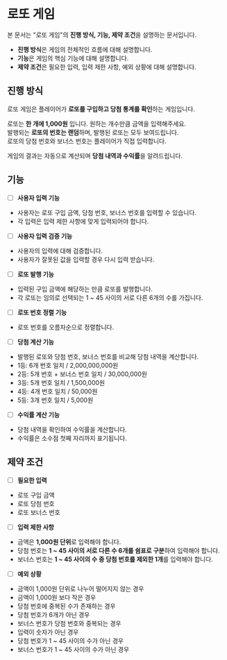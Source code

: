 
# 로또 게임

본 문서는 "로또 게임"의 **진행 방식, 기능, 제약 조건**을 설명하는 문서입니다.

- **진행 방식**은 게임의 전체적인 흐름에 대해 설명합니다.
- **기능**은 게임의 핵심 기능에 대해 설명합니다.
- **제약 조건**은 필요한 입력, 입력 제한 사항, 예외 상황에 대해 설명합니다.

## 진행 방식
로또 게임은 플레이어가 **로또를 구입하고 당첨 통계를 확인**하는 게임입니다.

로또는 **한 개에 1,000원** 입니다. 원하는 개수만큼 금액을 입력해주세요.    
발행되는 **로또의 번호는 랜덤**하며, 발행된 로또는 모두 보여드립니다.    
로또의 당첨 번호와 보너스 번호는 플레이어가 직접 입력합니다.

게임의 결과는 자동으로 계산되며 **당첨 내역과 수익률**을 알려드립니다.


## 기능

- [ ]  **사용자 입력 기능**
- 사용자는 로또 구입 금액, 당첨 번호, 보너스 번호를 입력할 수 있습니다.
- 각 입력은 입력 제한 사항에 맞게 입력되어야 합니다.

- [ ]  **사용자 입력 검증 기능**
- 사용자의 입력에 대해 검증합니다.
- 사용자가 잘못된 값을 입력할 경우 다시 입력 받습니다.

- [ ]  **로또 발행 기능**
- 입력된 구입 금액에 해당하는 만큼 로또를 발행합니다.
- 각 로또는 임의로 선택되는 1 ~ 45 사이의 서로 다른 6개의 수를 가집니다.

- [ ]  **로또 번호 정렬 기능**
- 로또 번호를 오름차순으로 정렬합니다.

- [ ]  **당첨 계산 기능**
- 발행된 로또와 당첨 번호, 보너스 번호를 비교해 당첨 내역을 계산합니다.
- 1등: 6개 번호 일치 / 2,000,000,000원
- 2등: 5개 번호 + 보너스 번호 일치 / 30,000,000원
- 3등: 5개 번호 일치 / 1,500,000원
- 4등: 4개 번호 일치 / 50,000원
- 5등: 3개 번호 일치 / 5,000원

- [ ]  **수익률 계산 기능**
- 당첨 내역을 확인하여 수익률을 계산합니다.
- 수익률은 소수점 첫째 자리까지 표기됩니다.


## 제약 조건

- [ ]  **필요한 입력**
* 로또 구입 금액
* 로또 당첨 번호
* 로또 보너스 번호

- [ ]  **입력 제한 사항**
* 금액은 **1,000원 단위**로 입력해야 합니다.
* 당첨 번호는 **1 ~ 45 사이의 서로 다른 수 6개를 쉼표로 구분**하여 입력해야 합니다.
* 보너스 번호는 **1 ~ 45 사이의 수 중 당첨 번호를 제외한 1개**를 입력해야 합니다.

- [ ]  **예외 상황**
* 금액이 1,000원 단위로 나누어 떨어지지 않는 경우
* 금액이 1,000원 보다 작은 경우
* 당첨 번호에 중복된 수가 존재하는 경우
* 당첨 번호가 6개가 아닌 경우
* 보너스 번호가 당첨 번호와 중복되는 경우
* 입력이 숫자가 아닌 경우
* 당첨 번호가 1 ~ 45 사이의 수가 아닌 경우
* 보너스 번호가 1 ~ 45 사이의 수가 아닌 경우